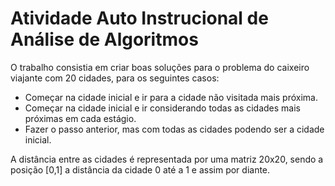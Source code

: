 # Atividade Auto Instrucional de Análise de Algoritmos

O trabalho consistia em criar boas soluções para o problema do caixeiro viajante com 20 cidades, para os seguintes casos:
- Começar na cidade inicial e ir para a cidade não visitada mais próxima.
- Começar na cidade inicial e ir considerando todas as cidades mais próximas em cada estágio.
- Fazer o passo anterior, mas com todas as cidades podendo ser a cidade inicial.

A distância entre as cidades é representada por uma matriz 20x20, sendo a posição [0,1] a distância da cidade 0 até a 1 e assim por diante.